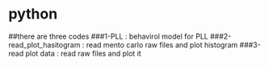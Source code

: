 # python
##there are three codes 
###1-PLL : behavirol model for PLL
###2-read_plot_hasitogram : read mento carlo raw files and plot histogram
###3-read plot data : read raw files and plot it 

